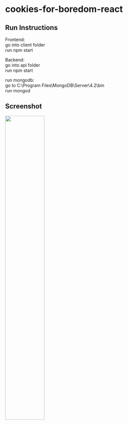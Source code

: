 # cookies-for-boredom-react

Run Instructions
----------------
Frontend:  
go into client folder  
run npm start

Backend:  
go into api folder  
run npm start

run mongodb:  
go to C:\Program Files\MongoDB\Server\4.2\bin   
run mongod

Screenshot
----------  
<img src="https://github.com/dahkimr/cookies-for-boredom-react/blob/master/visuals/screenshot.png" width="50%" />
